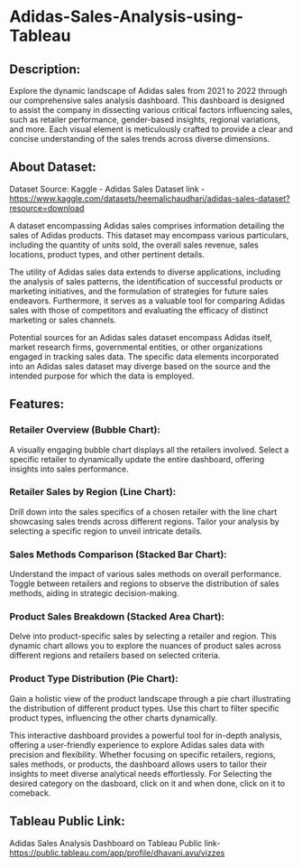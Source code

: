 # Adidas-Sales-Analysis-using-Tableau

## Description:

Explore the dynamic landscape of Adidas sales from 2021 to 2022 through our comprehensive sales analysis dashboard. This dashboard is designed to assist the company in dissecting various critical factors influencing sales, such as retailer performance, gender-based insights, regional variations, and more. Each visual element is meticulously crafted to provide a clear and concise understanding of the sales trends across diverse dimensions.

## About Dataset:

Dataset Source: Kaggle - Adidas Sales Dataset 
link - https://www.kaggle.com/datasets/heemalichaudhari/adidas-sales-dataset?resource=download

A dataset encompassing Adidas sales comprises information detailing the sales of Adidas products. This dataset may encompass various particulars, including the quantity of units sold, the overall sales revenue, sales locations, product types, and other pertinent details.

The utility of Adidas sales data extends to diverse applications, including the analysis of sales patterns, the identification of successful products or marketing initiatives, and the formulation of strategies for future sales endeavors. Furthermore, it serves as a valuable tool for comparing Adidas sales with those of competitors and evaluating the efficacy of distinct marketing or sales channels.

Potential sources for an Adidas sales dataset encompass Adidas itself, market research firms, governmental entities, or other organizations engaged in tracking sales data. The specific data elements incorporated into an Adidas sales dataset may diverge based on the source and the intended purpose for which the data is employed.

## Features:

### Retailer Overview (Bubble Chart):

A visually engaging bubble chart displays all the retailers involved.
Select a specific retailer to dynamically update the entire dashboard, offering insights into sales performance.

### Retailer Sales by Region (Line Chart):

Drill down into the sales specifics of a chosen retailer with the line chart showcasing sales trends across different regions.
Tailor your analysis by selecting a specific region to unveil intricate details.

### Sales Methods Comparison (Stacked Bar Chart):

Understand the impact of various sales methods on overall performance.
Toggle between retailers and regions to observe the distribution of sales methods, aiding in strategic decision-making.

### Product Sales Breakdown (Stacked Area Chart):

Delve into product-specific sales by selecting a retailer and region.
This dynamic chart allows you to explore the nuances of product sales across different regions and retailers based on selected criteria.

### Product Type Distribution (Pie Chart):

Gain a holistic view of the product landscape through a pie chart illustrating the distribution of different product types.
Use this chart to filter specific product types, influencing the other charts dynamically.

This interactive dashboard provides a powerful tool for in-depth analysis, offering a user-friendly experience to explore Adidas sales data with precision and flexibility. Whether focusing on specific retailers, regions, sales methods, or products, the dashboard allows users to tailor their insights to meet diverse analytical needs effortlessly. For Selecting the desired category on the dasboard, click on it and when done, click on it to comeback.

## Tableau Public Link:

Adidas Sales Analysis Dashboard on Tableau Public 
link-  https://public.tableau.com/app/profile/dhavani.avu/vizzes
